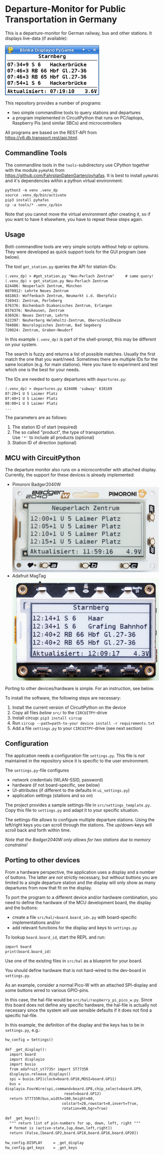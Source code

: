 Departure-Monitor for Public Transportation in Germany
======================================================

This is a departure-monitor for German railway, bus and other stations. It
displays live-data (if available):

![](dep-monitor.png)

This repository provides a number of programs:

  - two simple commandline tools to query stations and departures
  - a program implemented in CircuitPython that runs on PC/laptops,
    Raspberry Pis (and similar SBCs) and microcontrollers

All programs are based on the REST-API from
<https://v6.db.transport.rest/api.html>.


Commandline Tools
-----------------

The commandline tools in the `tools`-subdirectory use CPython together
with the module `pyHaFAS` from <https://github.com/FahrplanDatenGarten/pyhafas>.
It is best to install `pyHaFAS` and it's dependencies within a
python virtual environment:

    python3 -m venv .venv_dp
    source .venv_dp/bin/activate
    pip3 install pyhafas
    cp -a tools/* .venv_cp/bin

Note that you cannot move the virtual environment *after* creating it, so
if you want to have it elsewhere, you have to repeat these steps again.


Usage
-----

Both commandline tools are very simple scripts without help or options.
They were developed as quick support tools for the GUI program (see below).

The tool `get_station.py` queries the API for station-IDs:

    (.venv_dp) > #get_station.py "Neu-Perlach Zentrum"     # same query!
    (.venv_dp) > get_station.py Neu-Perlach Zentrum
    624406: Neuperlach Zentrum, München
    8070912: Lehrte Neues Zentrum
    681863: Woffenbach Zentrum, Neumarkt i.d. Oberpfalz
    726943: Zentrum, Perleberg
    676376: Büchenbach Diakonisches Zentrum, Erlangen
    8578376: Neuhausen, Zentrum
    636926: Neues Zentrum, Lehrte
    622397: Neuherberg Helmholtz-Zentrum, Oberschleißheim
    704886: Neurologisches Zentrum, Bad Segeberg
    720024: Zentrum, Graben-Neudorf

In this example `(.venv_dp)` is part of the shell-prompt, this may
be different on your system.

The search is fuzzy and returns a list of possible matches. Usually the
first match the one that you want/need. Sometimes there are multiple
IDs for the same location (e.g. for main stations). Here you have to
experiment and test which one is the best for your needs.

The IDs are needed to query departures with `departures.py`:

    (.venv_dp) > departures.py 624406 'subway' 638169
    07:20+1 U 5 Laimer Platz
    07:40+1 U 5 Laimer Platz
    08:00+1 U 5 Laimer Platz
    ...

The parameters are as follows:

  1. The station ID of start (required)
  2. The so called "product", the type of transportation.\
     Use `'*'` to include all products (optional)
  3. Station ID of direction (optional)


MCU with CircuitPython
----------------------

The departure monitor also runs on a microcontroller with attached display.
Currently, the support for these devices is already implemented:

  - Pimoroni Badger2040W\
    ![](dep-monitor_running_on_badger2040w.jpg)
  - Adafruit MagTag\
    ![](dep-monitor_running_on_magtag.jpg)

Porting to other devices/hardware is simple. For an instruction, see
below.

To install the software, the following steps are necessary:

  1. Install the current version of CircuitPython on the device
  2. Copy all files *below* `src/` to the `CIRCUITPY`-drive
  3. Install circup: `pip3 install circup`
  4. Run `circup --path=path-to-your device install -r requirements.txt`
  5. Add a file `settings.py` to your `CIRCUITPY`-drive (see next section)


Configuration
-------------

The application needs a configuration file `settings.py`. This file is
*not* maintained in the repository since it is specific to the user
environment.

 The `settings.py`-file configures

  - network credentials (WLAN-SSID, password)
  - hardware (if not board-specific, see below)
  - UI-attributes (if different to the defaults in `ui_settings.py`)
  - application settings (stations and so on)

The project provides a sample settings-file in `src/settings_template.py`.
Copy this file to `settings.py` and adapt it to your specific situation.

The settings-file allows to configure multiple departure stations. Using
the left/right keys you can scroll through the stations. The up/down-keys
will scroll back and forth within time.

*Note that the Badger2040W only allows for two stations due to memory
constrains!*


Porting to other devices
------------------------

From a hardware perspective, the application uses a display and a number
of buttons. The latter are *not* strictly necessary, but without
buttons you are limited to a single departure station and the display
will only show as many departures from now that fit on the display.

To port the program to a different device and/or hardware combination,
you need to define the hardware of the MCU development board, the display
and the buttons:

  - create a file `src/hal/<board.board_id>.py` with board-specific
    implementations and/or
  - add relevant functions for the display and keys to `settings.py`

To lookup `board.board_id`, start the REPL and run:

    import board
    print(board.board_id)

Use one of the existing files in `src/hal` as a blueprint for your board.

You should define hardware that is not hard-wired to the dev-board
in `settings.py`.

As an example, consider a normal Pico-W with an attached SPI-display and
some buttons wired to various GPIO-pins.

In this case, the hal-file would be `src/hal/raspberry_pi_pico_w.py`.
Since this board does not define any specific hardware, the hal-file
is actually not necessary since the system will use sensible defaults
if it does not find a specific hal-file.

In this example, the definition of the display and the keys has to be
in `settings.py`, e.g.:

    hw_config = Settings()

    def _get_display():
      import board
      import displayio
      import busio
      from adafruit_st7735r import ST7735R
      displayio.release_displays()
      spi = busio.SPI(clock=board.GP10,MOSI=board.GP11)
      bus = displayio.FourWire(spi,command=board.GP8,chip_select=board.GP9,
                               reset=board.GP12)
      return ST7735R(bus,width=180,height=80,
                              colstart=28,rowstart=0,invert=True,
                              rotation=90,bgr=True)

    def _get_keys():
      """ return list of pin-numbers for up, down, left, right """
      # format is (active-state,[up,down,left,right])
      return (False,[board.GP2,board.GP18,board.GP16,board.GP20])

    hw_config.DISPLAY     = _get_display
    hw_config.get_keys    = _get_keys
